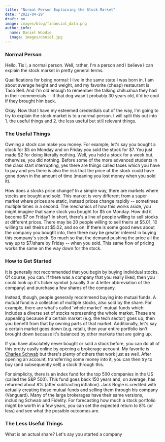 ```yaml
---
title: "Normal Person Explaining the Stock Market"
date: '2022-04-29'
draft: no
image: images/blog/financial_data.png
author_info:
  name: Daniel Woodie
  image: images/daniel.jpg
---
```



<!-- Bring in any external libraries -->
<script src="https://unpkg.com/intersection-observer"></script>
<script src="https://unpkg.com/scrollama"></script>
<script src="https://d3js.org/d3.v6.js"></script>
<script src=//cdnjs.cloudflare.com/ajax/libs/seedrandom/2.3.10/seedrandom.min.js></script>


<!-- Ezoic - under_page_title - under_page_title -->
<div id="ezoic-pub-ad-placeholder-105"> </div>
<!-- End Ezoic - under_page_title - under_page_title -->

  
### Normal Person

Hello. Tis I, a normal person. Well, rather, I'm a person and I believe I can explain the stock market in pretty general terms.

Qualifications for being normal: I live in the same state I was born in, I am about average height and weight, and my favorite (cheap) restaurant is Taco Bell. And I'm old enough to remember the talking chihuahua they had in their commercials -- if that dog wasn't probably 30 years old, it'd be cool if they brought him back. 

<!-- Ezoic - in_content1 - mid_content -->
<div id="ezoic-pub-ad-placeholder-113"> </div>
<!-- End Ezoic - in_content1 - mid_content -->

Okay. Now that I have my esteemed credentials out of the way, I'm going to try to explain the stock market is to a normal person. I will split this out into 1. the useful things and 2. the less useful but still relevant things. 

### The Useful Things

Owning a stock can make you money. For example, let's say you bought a stock for $5 on Monday and on Friday you sold the stock for $7. You just made $2 for doing literally nothing. Well, you held a stock for a week but, otherwise, you did nothing. Before some of the more advanced students in the class start interrupting, yes there are things called taxes which you have to pay and yes there is also the risk that the price of the stock could have gone down in the amount of time (meaning you lost money when you sold it).

<!-- Ezoic - in_content2 - long_content -->
<div id="ezoic-pub-ad-placeholder-114"> </div>
<!-- End Ezoic - in_content2 - long_content -->

How does a stocks price change? In a simple way, there are markets where stocks are bought and sold. This market is very different from a super market where prices are static, instead prices change rapidly -- sometimes multiple times in a second. The mechanics of how this works aside, you might imagine that same stock you bought for $5 on Monday. How did it become $7 on Friday? In short, there's a line of people willing to sell stocks at different prices. There may be 20 people willing to sell theirs at $5.01, 10 willing to sell theirs at $5.02, and so on. If there is some good news about the company you bought into, then there may be greater interest in buying this company's stock. So much so that the demand pushing the price all the way up to $7/share by Friday -- when you sold. This same flow of pricing works the same on the way down for the stock.

### How to Get Started

It is generally not recommended that you begin by buying individual stocks. Of course, you can. If there was a company that you really liked, then you could look up it's ticker symbol (usually 3 or 4 letter abbreviation of the company) and purchase a few shares of the company. 

<!-- Ezoic - in_content3 - longer_content -->
<div id="ezoic-pub-ad-placeholder-115"> </div>
<!-- End Ezoic - in_content3 - longer_content -->

Instead, though, people generally recommend buying into mutual funds. A mutual fund is a collection of multiple stocks, also sold by the share. For example, there are what's called 'whole market' mutual funds which includes a diverse set of stocks representing the whole market. These are appealing because if a certain market (e.g. the tech sector) goes up, then you benefit from that by owning parts of that market. Additionally, let's say a certain market goes down (e.g. retail), then your entire portfolio isn't brought down because it's balanced by other markets that are going up. 

If you have absolutely never bought or sold a stock before, you can do all of this pretty easily online by opening a brokerage account. My favorite is [Charles Schwab](https://www.schwab.com) but there's plenty of others that work just as well. After opening an account, transferring some money into it, you can then try to buy (and subsequently sell) a stock through this.

<!-- Ezoic - in_content4 - longest_content -->
<div id="ezoic-pub-ad-placeholder-116"> </div>
<!-- End Ezoic - in_content4 - longest_content -->

For simplicity, there is an index fund for the top 500 companies in the US (called the S&P 500). This fund goes back 150 years and, on average, has returned about 8% (after subtracting inflation). Jack Bogle is credited with actually creating these mutual funds and selling them through his company (Vanguard). Many of the large brokerages have their same versions, including Schwab and Fidelity. For forecasting how much a stock portfolio might be worth in a few years, you can set the expected return to 8% (or less) and see what the possible outcomes are.


### The Less Useful Things

What is an actual share? Let's say you started a company


<!-- Ezoic - in_content5 - incontent_5 -->
<div id="ezoic-pub-ad-placeholder-117"> </div>
<!-- End Ezoic - in_content5 - incontent_5 -->




<!-- Ezoic - bottom_of_page - bottom_of_page -->
<div id="ezoic-pub-ad-placeholder-101"> </div>
<!-- End Ezoic - bottom_of_page - bottom_of_page -->
